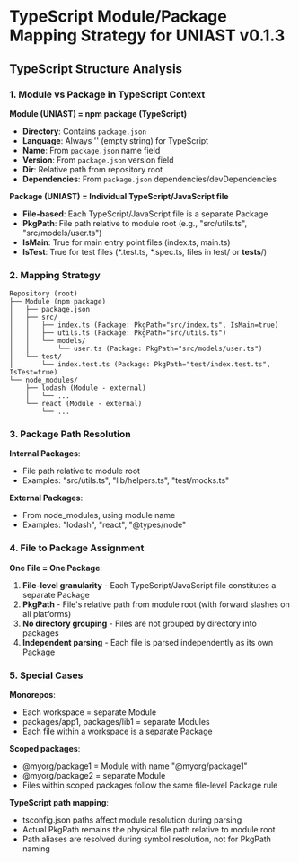 # TypeScript Module/Package Mapping Strategy for UNIAST v0.1.3

## TypeScript Structure Analysis

### 1. Module vs Package in TypeScript Context

**Module (UNIAST) = npm package (TypeScript)**
- **Directory**: Contains `package.json`
- **Language**: Always '' (empty string) for TypeScript
- **Name**: From `package.json` name field
- **Version**: From `package.json` version field
- **Dir**: Relative path from repository root
- **Dependencies**: From `package.json` dependencies/devDependencies

**Package (UNIAST) = Individual TypeScript/JavaScript file**
- **File-based**: Each TypeScript/JavaScript file is a separate Package
- **PkgPath**: File path relative to module root (e.g., "src/utils.ts", "src/models/user.ts")
- **IsMain**: True for main entry point files (index.ts, main.ts)
- **IsTest**: True for test files (*.test.ts, *.spec.ts, files in test/ or __tests__/)

### 2. Mapping Strategy

```
Repository (root)
├── Module (npm package)
│   ├── package.json
│   ├── src/
│   │   ├── index.ts (Package: PkgPath="src/index.ts", IsMain=true)
│   │   ├── utils.ts (Package: PkgPath="src/utils.ts")
│   │   └── models/
│   │       └── user.ts (Package: PkgPath="src/models/user.ts")
│   └── test/
│       └── index.test.ts (Package: PkgPath="test/index.test.ts", IsTest=true)
└── node_modules/
    ├── lodash (Module - external)
    │   └── ...
    └── react (Module - external)
        └── ...
```

### 3. Package Path Resolution

**Internal Packages**:
- File path relative to module root
- Examples: "src/utils.ts", "lib/helpers.ts", "test/mocks.ts"

**External Packages**:
- From node_modules, using module name
- Examples: "lodash", "react", "@types/node"

### 4. File to Package Assignment

**One File = One Package**:
1. **File-level granularity** - Each TypeScript/JavaScript file constitutes a separate Package
2. **PkgPath** - File's relative path from module root (with forward slashes on all platforms)
3. **No directory grouping** - Files are not grouped by directory into packages
4. **Independent parsing** - Each file is parsed independently as its own Package

### 5. Special Cases

**Monorepos**:
- Each workspace = separate Module
- packages/app1, packages/lib1 = separate Modules
- Each file within a workspace is a separate Package

**Scoped packages**:
- @myorg/package1 = Module with name "@myorg/package1"
- @myorg/package2 = separate Module
- Files within scoped packages follow the same file-level Package rule

**TypeScript path mapping**:
- tsconfig.json paths affect module resolution during parsing
- Actual PkgPath remains the physical file path relative to module root
- Path aliases are resolved during symbol resolution, not for PkgPath naming